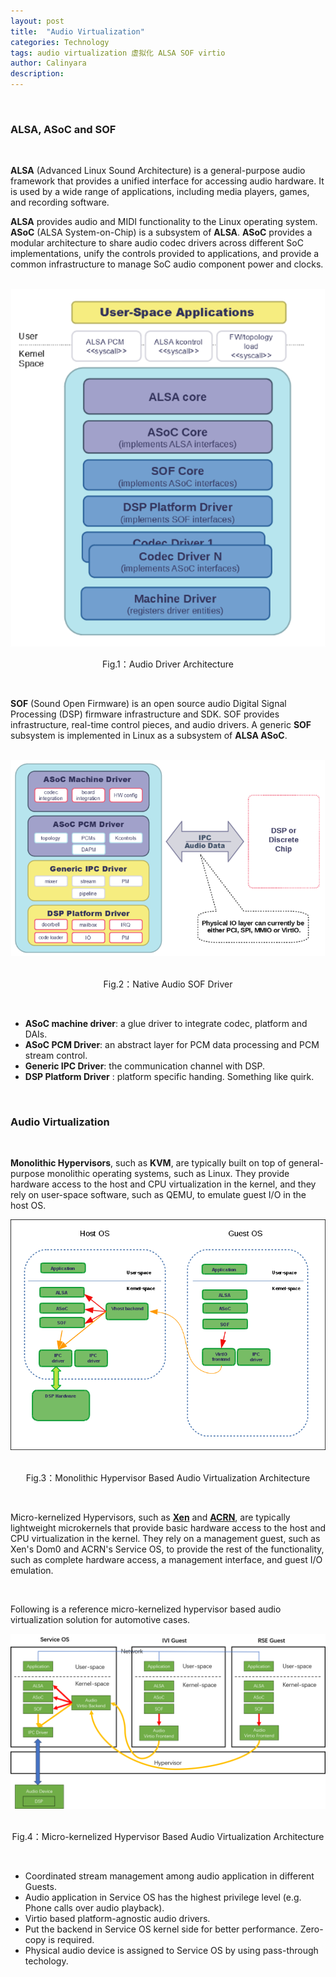 ```yaml
---
layout: post
title:  "Audio Virtualization"
categories: Technology
tags: audio virtualization 虚拟化 ALSA SOF virtio
author: Calinyara
description:
---
```


<br>

### **ALSA, ASoC and SOF** 

<br>

**ALSA** (Advanced Linux Sound Architecture) is a general-purpose audio framework that provides a unified interface for accessing audio hardware. It is used by a wide range of applications, including media players, games, and recording software.

**ALSA** provides audio and MIDI functionality to the Linux operating system. **ASoC** (ALSA System-on-Chip) is a subsystem of **ALSA**. **ASoC** provides a modular architecture to share audio codec drivers across different SoC implementations, unify the controls provided to applications, and provide a common infrastructure to manage SoC audio component power and clocks.

<br>

<div align="center"><img src="/assets/images/20230630-audio-virtualization/1.png"/></div>
<p align="center">Fig.1：Audio Driver Architecture</p>

<br>

**SOF** (Sound Open Firmware) is an open source audio Digital Signal Processing (DSP) firmware infrastructure and SDK. SOF provides infrastructure, real-time control pieces, and audio drivers. A generic **SOF** subsystem is implemented in Linux as a subsystem of **ALSA ASoC**.

<br>



<div align="center"><img src="/assets/images/20230630-audio-virtualization/2.png"/></div>
<br>
<p align="center">Fig.2：Native Audio SOF Driver</p>

<br>

- **ASoC machine driver**: a glue driver to integrate codec, platform and DAIs.
- **ASoC PCM Driver**: an abstract layer for PCM  data processing and PCM stream control.
- **Generic IPC Driver**: the communication channel  with DSP.
- **DSP Platform Driver** : platform specific handing. Something like quirk.

<br>

### **Audio Virtualization**

<br>

**Monolithic Hypervisors**, such as **KVM**, are typically built on top of general-purpose monolithic operating systems, such as Linux. They provide hardware access to the host and CPU virtualization in the kernel, and they rely on user-space software, such as QEMU, to emulate guest I/O in the host OS.

<div align="center"><img src="/assets/images/20230630-audio-virtualization/3.png"/></div>
<br>
<p align="center">Fig.3：Monolithic Hypervisor Based Audio Virtualization Architecture</p>

<br>

Micro-kernelized Hypervisors, such as **[Xen](https://xenproject.org/)** and **[ACRN](https://projectacrn.org/)**, are typically lightweight microkernels that provide basic hardware access to the host and CPU virtualization in the kernel. They rely on a management guest, such as Xen's Dom0 and ACRN's Service OS, to provide the rest of the functionality, such as complete hardware access, a management interface, and guest I/O emulation.

<br>

Following is a reference micro-kernelized hypervisor based audio virtualization solution for automotive cases.

<div align="center"><img src="/assets/images/20230630-audio-virtualization/4.png"/></div>
<br>
<p align="center">Fig.4：Micro-kernelized Hypervisor Based Audio Virtualization Architecture</p>

<br>

- Coordinated stream management among audio application in different Guests.
- Audio application in Service OS has the highest privilege level (e.g. Phone calls over audio playback).
- Virtio based platform-agnostic audio drivers.
- Put the backend in Service OS kernel side for better performance. Zero-copy is required.
- Physical audio device is assigned to Service OS by using pass-through techology. 



<br>

<!-- Global site tag (gtag.js) - Google Analytics -->

<script async src="https://www.googletagmanager.com/gtag/js?id=UA-66555622-4"></script>
<script>
  window.dataLayer = window.dataLayer || [];
  function gtag(){dataLayer.push(arguments);}
  gtag('js', new Date());
  gtag('config', 'UA-66555622-4');
</script>
<br>

<!-- Google tag (gtag.js) -->

<script async src="https://www.googletagmanager.com/gtag/js?id=G-27WH7FZ7KT"></script>
<script>
  window.dataLayer = window.dataLayer || [];
  function gtag(){dataLayer.push(arguments);}
  gtag('js', new Date());
  gtag('config', 'G-27WH7FZ7KT');
</script>
